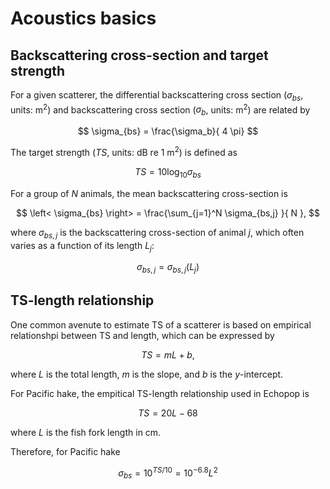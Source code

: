# Acoustics basics

## Backscattering cross-section and target strength
For a given scatterer, the differential backscattering cross section ($\sigma_{bs}$, units: m<sup>2</sup>) and backscattering cross section ($\sigma_{b}$, units: m<sup>2</sup>) are related by

$$
\sigma_{bs} = \frac{\sigma_b}{ 4 \pi}
$$

The target strength ($TS$, units: dB re 1 m<sup>2</sup>) is defined as

$$
TS = 10 \log_{10} \sigma_{bs}
$$

For a group of $N$ animals, the mean backscattering cross-section is

$$
\left< \sigma_{bs} \right> = \frac{\sum_{j=1}^N \sigma_{bs,j} }{ N },
$$

where $\sigma_{bs,j}$ is the backscattering cross-section of animal $j$, which often varies as a function of its length $L_j$:

$$
\sigma_{bs,j} = \sigma_{bs,j}(L_j)
$$




## TS-length relationship

One common avenute to estimate TS of a scatterer is based on empirical relationshpi between TS and length, which can be expressed by

$$
TS = mL + b,
$$

where $L$ is the total length, $m$ is the slope, and $b$ is the <i>y</i>-intercept.

For Pacific hake, the empitical TS-length relationship used in Echopop is

$$
TS = 20 L - 68
$$

where $L$ is the fish fork length in cm.

Therefore, for Pacific hake

$$
\sigma_{bs} = 10^{TS/10} = 10^{-6.8} L^2
$$
